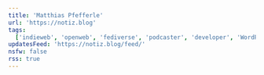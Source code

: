 ```yaml
---
title: 'Matthias Pfefferle'
url: 'https://notiz.blog'
tags:
  ['indieweb', 'openweb', 'fediverse', 'podcaster', 'developer', 'WordPress']
updatesFeed: 'https://notiz.blog/feed/'
nsfw: false
rss: true
---
```

